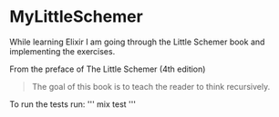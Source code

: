 # MyLittleSchemer

While learning Elixir I am going through the Little Schemer book and implementing the exercises.

From the preface of The Little Schemer (4th edition)

> The goal of this book is to teach the reader to think recursively.

To run the tests run:
'''
mix test
'''
